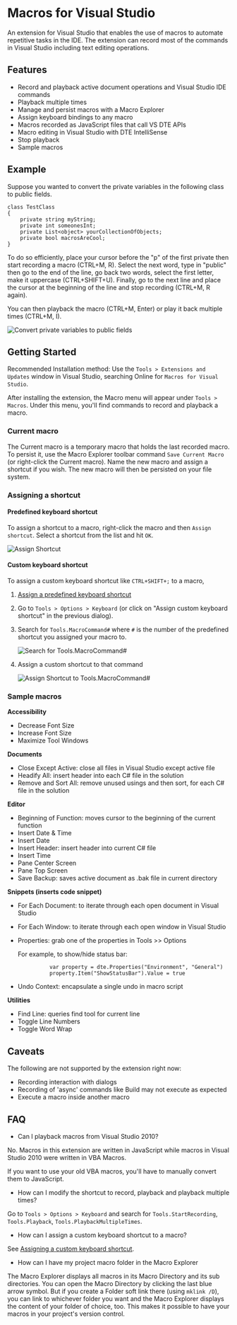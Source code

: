 ﻿# Macros for Visual Studio

An extension for Visual Studio that enables the use of macros to automate repetitive tasks in the IDE. The extension can record most of the commands in Visual Studio including text editing operations.

## Features

* Record and playback active document operations and Visual Studio IDE commands
* Playback multiple times
* Manage and persist macros with a Macro Explorer
* Assign keyboard bindings to any macro
* Macros recorded as JavaScript files that call VS DTE APIs
* Macro editing in Visual Studio with DTE IntelliSense
* Stop playback
* Sample macros

## Example

Suppose you wanted to convert the private variables in the following class to public fields.

    class TestClass
    {
        private string myString;
        private int someonesInt;
        private List<object> yourCollectionOfObjects;
        private bool macrosAreCool;
    }

To do so efficiently, place your cursor before the "p" of the first private then start recording a macro (CTRL+M, R). Select the next word, type in "public" then go to the end of the line, go back two words, select the first letter, make it uppercase (CTRL+SHIFT+U). Finally, go to the next line and place the cursor at the beginning of the line and stop recording (CTRL+M, R again).

You can then playback the macro (CTRL+M, Enter) or play it back multiple times (CTRL+M, I).

![Convert private variables to public fields](Demos/MacrosDemo.gif)

## Getting Started
Recommended Installation method: Use the `Tools > Extensions and Updates` window in Visual Studio, searching Online for `Macros for Visual Studio`.

After installing the extension, the Macro menu will appear under `Tools > Macros`. Under this menu, you'll find commands to record and playback a macro.

### Current macro

The Current macro is a temporary macro that holds the last recorded macro. To persist it, use the Macro Explorer toolbar command `Save Current Macro` (or right-click the Current macro). Name the new macro and assign a shortcut if you wish.
The new macro will then be persisted on your file system.

### Assigning a shortcut

#### <a name="predefinedshortcut"></a>Predefined keyboard shortcut

To assign a shortcut to a macro, right-click the macro and then `Assign shortcut`. Select a shortcut from the list and hit `OK`.

![Assign Shortcut](Demos/assignshortcut.jpg)

#### <a name="customshortcut"></a>Custom keyboard shortcut

To assign a custom keyboard shortcut like `CTRL+SHIFT+;` to a macro,

1. [Assign a predefined keyboard shortcut](#predefinedshortcut)
2. Go to `Tools > Options > Keyboard` (or click on "Assign custom keyboard shortcut" in the previous dialog).
3. Search for `Tools.MacroCommand#` where `#` is the number of the predefined shortcut you assigned your macro to.

    ![Search for Tools.MacroCommand#](Demos/toolsoptionkeyboard-macrocommand.jpg)

4. Assign a custom shortcut to that command

    ![Assign Shortcut to Tools.MacroCommand#](Demos/toolsoptionkeyboard-assign.jpg)

### Sample macros

**Accessibility**

- Decrease Font Size
- Increase Font Size
- Maximize Tool Windows

**Documents**

- Close Except Active: close all files in Visual Studio except active file
- Headify All: insert header into each C# file in the solution
- Remove and Sort All: remove unused usings and then sort, for each C# file in the solution

**Editor**

- Beginning of Function: moves cursor to the beginning of the current function
- Insert Date & Time
- Insert Date
- Insert Header: insert header into current C# file
- Insert Time
- Pane Center Screen
- Pane Top Screen
- Save Backup: saves active document as .bak file in current directory

**Snippets (inserts code snippet)**

- For Each Document: to iterate through each open document in Visual Studio
- For Each Window: to iterate through each open window in Visual Studio
- Properties: grab one of the properties in Tools >> Options

    For example, to show/hide status bar:

                var property = dte.Properties("Environment", "General")
                property.Item("ShowStatusBar").Value = true

- Undo Context: encapsulate a single undo in macro script

**Utilities**

- Find Line: queries find tool for current line
- Toggle Line Numbers
- Toggle Word Wrap


## Caveats

The following are not supported by the extension right now:

- Recording interaction with dialogs
- Recording of 'async' commands like Build may not execute as expected
- Execute a macro inside another macro

## FAQ

* Can I playback macros from Visual Studio 2010?

No. Macros in this extension are written in JavaScript while macros in Visual Studio 2010 were written in VBA Macros.

If you want to use your old VBA macros, you'll have to manually convert them to JavaScript.

* How can I modify the shortcut to record, playback and playback multiple times?

Go to `Tools > Options > Keyboard` and search for `Tools.StartRecording`, `Tools.Playback`, `Tools.PlaybackMultipleTimes`.

* How can I assign a custom keyboard shortcut to a macro?

See [Assigning a custom keyboard shortcut](#customshortcut).

* How can I have my project macro folder in the Macro Explorer

The Macro Explorer displays all macros in its Macro Directory and its sub directories. You can open the Macro Directory by clicking the last blue arrow symbol. But if you create a Folder soft link there (using `mklink /D`), you can link to whichever folder you want and the Macro Explorer displays the content of your folder of choice, too. This makes it possible to have your macros in your project's version control.
